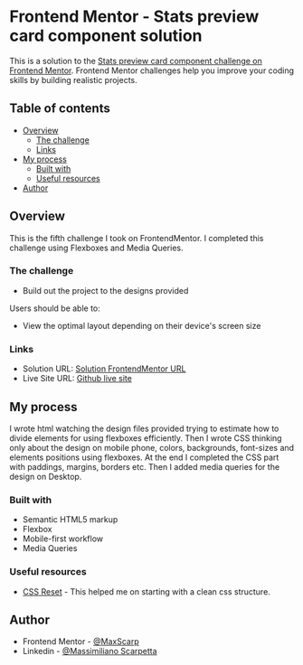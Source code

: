 # Frontend Mentor - Stats preview card component solution

This is a solution to the [Stats preview card component challenge on Frontend Mentor](https://www.frontendmentor.io/challenges/stats-preview-card-component-8JqbgoU62). Frontend Mentor challenges help you improve your coding skills by building realistic projects. 

## Table of contents

- [Overview](#overview)
  - [The challenge](#the-challenge)
  - [Links](#links)
- [My process](#my-process)
  - [Built with](#built-with)
  - [Useful resources](#useful-resources)
- [Author](#author)

## Overview

This is the fifth challenge I took on FrontendMentor.
I completed this challenge using Flexboxes and Media Queries.

### The challenge

- Build out the project to the designs provided

Users should be able to:
- View the optimal layout depending on their device's screen size

### Links

- Solution URL: [Solution FrontendMentor URL]()
- Live Site URL: [Github live site]()

## My process
I wrote html watching the design files provided trying to estimate how to divide elements for using flexboxes efficiently.
Then I wrote CSS thinking only about the design on mobile phone, colors, backgrounds, font-sizes and elements positions using flexboxes.
At the end I completed the CSS part with paddings, margins, borders etc.
Then I added media queries for the design on Desktop.

### Built with

- Semantic HTML5 markup
- Flexbox
- Mobile-first workflow
- Media Queries

### Useful resources

- [CSS Reset](https://meyerweb.com/eric/tools/css/reset/) - This helped me on starting with a clean css structure.

## Author

- Frontend Mentor - [@MaxScarp](https://www.frontendmentor.io/profile/MaxScarp)
- Linkedin - [@Massimiliano Scarpetta](https://www.linkedin.com/in/massimiliano-scarpetta-5b5780213/)